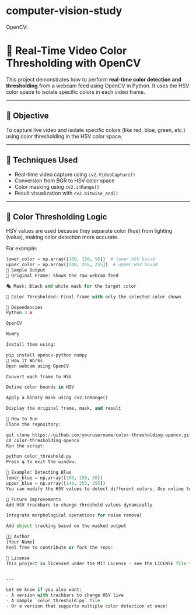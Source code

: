 #    computer-vision-study
OpenCV:

# 🎨 Real-Time Video Color Thresholding with OpenCV

This project demonstrates how to perform **real-time color detection and thresholding** from a webcam feed using OpenCV in Python. It uses the HSV color space to isolate specific colors in each video frame.

---

## 📌 Objective

To capture live video and isolate specific colors (like red, blue, green, etc.) using color thresholding in the HSV color space.

---

## 🧰 Techniques Used

- Real-time video capture using `cv2.VideoCapture()`
- Conversion from BGR to HSV color space
- Color masking using `cv2.inRange()`
- Result visualization with `cv2.bitwise_and()`

---

## 🧪 Color Thresholding Logic

HSV values are used because they separate color (hue) from lighting (value), making color detection more accurate.

For example:
```python
lower_color = np.array([100, 150, 50])  # lower HSV bound
upper_color = np.array([140, 255, 255])  # upper HSV bound
📸 Sample Output
🎥 Original Frame: Shows the raw webcam feed

🎭 Mask: Black and white mask for the target color

🎯 Color Thresholded: Final frame with only the selected color shown

🧱 Dependencies
Python 3.x

OpenCV

NumPy

Install them using:

pip install opencv-python numpy
🧠 How It Works
Open webcam using OpenCV

Convert each frame to HSV

Define color bounds in HSV

Apply a binary mask using cv2.inRange()

Display the original frame, mask, and result

🚀 How to Run
Clone the repository:

git clone https://github.com/yourusername/color-thresholding-opencv.git
cd color-thresholding-opencv
Run the script:

python color_threshold.py
Press q to exit the window.

🎯 Example: Detecting Blue
lower_blue = np.array([100, 150, 50])
upper_blue = np.array([140, 255, 255])
You can modify the HSV values to detect different colors. Use online tools or OpenCV trackbars to tune HSV in real-time.

📌 Future Improvements
Add HSV trackbars to change threshold values dynamically

Integrate morphological operations for noise removal

Add object tracking based on the masked output

🧑‍💻 Author
[Your Name]
Feel free to contribute or fork the repo!

📄 License
This project is licensed under the MIT License - see the LICENSE file for details.


---

Let me know if you also want:
- A version with trackbars to change HSV live
- A sample `color_threshold.py` file
- Or a version that supports multiple color detection at once!
